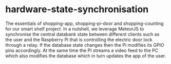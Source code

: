 # hardware-state-synchronisation
The essentials of shopping-app, shopping-pi-door and shopping-counting for our smart shelf project.
In a nutshell, we leverage MeteorJS to synchronise the central databank state between different clients such as the user and the Raspberry Pi that is controlling the electric door lock through a relay. If the database state changes then the Pi modifies its GPIO pins accordingly. At the same time the PI streams a video feed to the PC which also modifies the database which in turn updates the app of the user.
